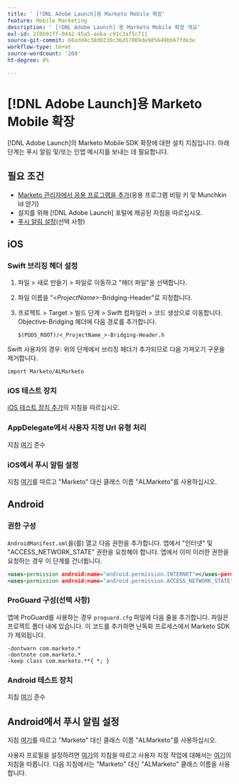 ```yaml
---
title: ' [!DNL Adobe Launch]용 Marketo Mobile 확장'
feature: Mobile Marketing
description: ' [!DNL Adobe Launch] 용 Marketo Mobile 확장 개요'
exl-id: 2f8691ff-0442-45a5-aeba-c91c3af5c711
source-git-commit: 66add4c38d0230c36d57009de985649bb67fde3e
workflow-type: tm+mt
source-wordcount: '269'
ht-degree: 0%

---
```


# [!DNL Adobe Launch]용 Marketo Mobile 확장

[!DNL Adobe Launch]의 Marketo Mobile SDK 확장에 대한 설치 지침입니다. 아래 단계는 푸시 알림 및/또는 인앱 메시지를 보내는 데 필요합니다.

## 필요 조건

- [Marketo 관리자에서 응용 프로그램을 추가](https://experienceleague.adobe.com/ko/docs/marketo/using/product-docs/mobile-marketing/admin/add-a-mobile-app)(응용 프로그램 비밀 키 및 Munchkin Id 얻기)
- 설치를 위해 [!DNL Adobe Launch] 포털에 제공된 지침을 따르십시오.
- [푸시 알림 설정](push-notifications.md)(선택 사항)

## iOS

### Swift 브리징 헤더 설정

1. 파일 > 새로 만들기 > 파일로 이동하고 &quot;헤더 파일&quot;을 선택합니다.
1. 파일 이름을 &quot;&lt;_ProjectName_>-Bridging-Header&quot;로 지정합니다.
1. 프로젝트 > Target > 빌드 단계 > Swift 컴파일러 > 코드 생성으로 이동합니다. Objective-Bridging 헤더에 다음 경로를 추가합니다.

   `$(PODS_ROOT)/<_ProjectName_>-Bridging-Header.h`

Swift 사용자의 경우: 위의 단계에서 브리징 헤더가 추가되므로 다음 가져오기 구문을 제거합니다.

`import Marketo/ALMarketo`

### iOS 테스트 장치

[iOS 테스트 장치 추가](installation.md#ios_test_devices)의 지침을 따르십시오.

### AppDelegate에서 사용자 지정 Url 유형 처리

지침 [여기](installation.md#ios_test_devices) 준수

### iOS에서 푸시 알림 설정

지침 [여기](push-notifications.md)를 따르고 &quot;Marketo&quot; 대신 클래스 이름 &quot;ALMarketo&quot;를 사용하십시오.

## Android

### 권한 구성

`AndroidManifest.xml`을(를) 열고 다음 권한을 추가합니다. 앱에서 &quot;인터넷&quot; 및 &quot;ACCESS_NETWORK_STATE&quot; 권한을 요청해야 합니다. 앱에서 이미 이러한 권한을 요청하는 경우 이 단계를 건너뜁니다.

```xml
<uses‐permission android:name="android.permission.INTERNET"></uses‐permission>
<uses‐permission android:name="android.permission.ACCESS_NETWORK_STATE"></uses‐permission>
```

### ProGuard 구성(선택 사항)

앱에 ProGuard를 사용하는 경우 `proguard.cfg` 파일에 다음 줄을 추가합니다. 파일은 프로젝트 폴더 내에 있습니다. 이 코드를 추가하면 난독화 프로세스에서 Marketo SDK가 제외됩니다.

```
-dontwarn com.marketo.*
-dontnote com.marketo.*
-keep class com.marketo.**{ *; }
```

### Android 테스트 장치

지침 [여기](installation.md#android_test_devices) 준수

## Android에서 푸시 알림 설정

지침 [여기](installation.md#android_firebase_cloud_messaging_support)를 따르고 &quot;Marketo&quot; 대신 클래스 이름 &quot;ALMarketo&quot;를 사용하십시오.

사용자 프로필을 설정하려면 [여기](user-profiles.md)의 지침을 따르고 사용자 지정 작업에 대해서는 [여기](custom-actions.md#android_custom_action)의 지침을 따릅니다. 다음 지침에서는 &quot;Marketo&quot; 대신 &quot;ALMarketo&quot; 클래스 이름을 사용합니다.
